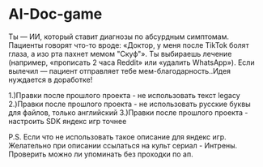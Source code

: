 # AI-Doc-game
Ты — ИИ, который ставит диагнозы по абсурдным симптомам.  Пациенты говорят что-то вроде: «Доктор, у меня после TikTok болят глаза, а изо рта пахнет мемом "Скуф"».  Ты выбираешь лечение (например, «прописать 2 часа Reddit» или «удалить WhatsApp»).  Если вылечил — пациент отправляет тебе мем-благодарность..Идея нуждается в доработке!


1.)Правки после прошлого проекта - не использовать текст legacy
2.)Правки после прошлого проекта - не использовать русские буквы для файлов, только английский
3.)Правки после прошлого проекта - настроить SDK яндекс игр точнее

P.S. Если что не использовать такое описание для яндекс игр. Желательно при описании ссылаться на культ сериал - Интрены. Проверить можно ли упоминать без проходки по ап. 
